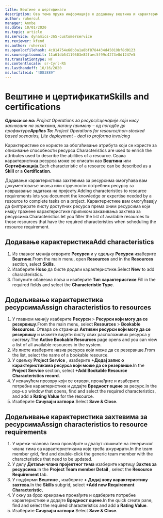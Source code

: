 ```yaml
---
title: Вештине и цертификати
description: Ова тема пружа информације о додавању вештина и карактеристика цертификовања ресурсима.
author: ruhercul
manager: Annbe
ms.date: 10/01/2020
ms.topic: article
ms.service: dynamics-365-customerservice
ms.reviewer: kfend
ms.author: ruhercul
ms.openlocfilehash: 4c814754e68b3a1a8bf8784434d45010bf8d0123
ms.sourcegitcommit: 11a61db54119503e82faec5f99c4273e8d1247e5
ms.translationtype: HT
ms.contentlocale: sr-Cyrl-RS
ms.lasthandoff: 10/16/2020
ms.locfileid: "4083889"
---
```

# <a name="skills-and-certifications"></a><span data-ttu-id="b8f24-103">Вештине и цертификати</span><span class="sxs-lookup"><span data-stu-id="b8f24-103">Skills and certifications</span></span>
<span data-ttu-id="b8f24-104">_**Односи се на:** Project Operations за ресурс/сценарије који нису засновани на залихама, лагану примену – од погодбе до профактуре_</span><span class="sxs-lookup"><span data-stu-id="b8f24-104">_**Applies To:** Project Operations for resource/non-stocked based scenarios, Lite deployment - deal to proforma invoicing_</span></span>

<span data-ttu-id="b8f24-105">Карактеристике се користе за обогаћивање атрибута који се користе за описивање способности ресурса.</span><span class="sxs-lookup"><span data-stu-id="b8f24-105">Characteristics are used to enrich the attributes used to describe the abilities of a resource.</span></span> <span data-ttu-id="b8f24-106">Свака карактеристика ресурса може се описати као **Вештина** или **Сертификација**.</span><span class="sxs-lookup"><span data-stu-id="b8f24-106">Each characteristic of a resource can be described as a **Skill** or a **Certification**.</span></span>

<span data-ttu-id="b8f24-107">Додавање карактеристика захтевима за ресурсима омогућава вам документовање знања или стручности потребних ресурсу за извршавање задатака на пројекту.</span><span class="sxs-lookup"><span data-stu-id="b8f24-107">Adding characteristics to resource requirements lets you document the knowledge or expertise needed by a resource to complete tasks on a project.</span></span> <span data-ttu-id="b8f24-108">Карактеристике вам омогућавају да филтрирате листу доступних ресурса према оним ресурсима који имају тражене карактеристике приликом заказивања захтева за ресурсима.</span><span class="sxs-lookup"><span data-stu-id="b8f24-108">Characteristics let you filter the list of available resources to those resources that have the required characteristics when scheduling the resource requirement.</span></span>

## <a name="add-characteristics"></a><span data-ttu-id="b8f24-109">Додавање карактеристика</span><span class="sxs-lookup"><span data-stu-id="b8f24-109">Add characteristics</span></span>

1. <span data-ttu-id="b8f24-110">Из главног менија отворите **Ресурси** и у одељку **Ресурси** изаберите **Вештине**.</span><span class="sxs-lookup"><span data-stu-id="b8f24-110">From the main menu, open **Resources** and in the **Resources** section, select **Skills**.</span></span>
2. <span data-ttu-id="b8f24-111">Изаберите **Ново** да бисте додали карактеристике.</span><span class="sxs-lookup"><span data-stu-id="b8f24-111">Select **New** to add characteristics.</span></span>
3. <span data-ttu-id="b8f24-112">Попуните обавезна поља и изаберите **Тип карактеристике**.</span><span class="sxs-lookup"><span data-stu-id="b8f24-112">Fill in the required fields and select the **Characteristic Type**.</span></span>

## <a name="assign-characteristics-to-resources"></a><span data-ttu-id="b8f24-113">Додељивање карактеристика ресурсима</span><span class="sxs-lookup"><span data-stu-id="b8f24-113">Assign characteristics to resources</span></span>

1. <span data-ttu-id="b8f24-114">У главном менију изаберите **Ресурси** > **Ресурси који могу да се резервишу**.</span><span class="sxs-lookup"><span data-stu-id="b8f24-114">From the main menu, select **Resources** > **Bookable Resources**.</span></span> <span data-ttu-id="b8f24-115">Отвара се страница **Активни ресурси који могу да се резервишу** и можете видети листу свих расположивих ресурса у систему.</span><span class="sxs-lookup"><span data-stu-id="b8f24-115">The **Active Bookable Resources** page opens and you can view a list of all available resources in the system.</span></span>
2. <span data-ttu-id="b8f24-116">Из листе изаберите назив ресурса који може да се резервише.</span><span class="sxs-lookup"><span data-stu-id="b8f24-116">From the list, select the name of a bookable resource.</span></span>
3. <span data-ttu-id="b8f24-117">У одељку **Project Service** , изаберите **+Додај запис о карактеристикама ресурса који може да се резервише**.</span><span class="sxs-lookup"><span data-stu-id="b8f24-117">In the **Project Service** section, select **+Add Bookable Resource Characteristics record**.</span></span>
4. <span data-ttu-id="b8f24-118">У искачућем прозору који се отвори, пронађите и изаберите потребне карактеристике и додајте **Вредност оцене** за ресурс.</span><span class="sxs-lookup"><span data-stu-id="b8f24-118">In the pop-up window that opens, find and select the required characteristics, and add a **Rating Value** for the resource.</span></span>
5. <span data-ttu-id="b8f24-119">Изаберите **Сачувај и затвори**.</span><span class="sxs-lookup"><span data-stu-id="b8f24-119">Select **Save & Close**.</span></span>

## <a name="assign-characteristics-to-resource-requirements"></a><span data-ttu-id="b8f24-120">Додељивање карактеристика захтевима за ресурсима</span><span class="sxs-lookup"><span data-stu-id="b8f24-120">Assign characteristics to resource requirements</span></span>

1. <span data-ttu-id="b8f24-121">У мрежи чланова тима пронађите и двапут кликните на генеричког члана тима са карактеристикама које треба ажурирати.</span><span class="sxs-lookup"><span data-stu-id="b8f24-121">In the team member grid, find and double-click the generic team member with the characteristics that need to be updated.</span></span>
2. <span data-ttu-id="b8f24-122">У делу **Детаљи члана пројектног тима** изаберите картицу **Захтев за ресурсима**.</span><span class="sxs-lookup"><span data-stu-id="b8f24-122">In the **Project Team member Detail** , select the **Resource Requirement** tab.</span></span>
3. <span data-ttu-id="b8f24-123">У подформи **Вештине** , изаберите **+ Додај нову карактеристику захтева.**</span><span class="sxs-lookup"><span data-stu-id="b8f24-123">In the **Skills** subgrid, select **+Add new Requirement Characteristic.**</span></span>
4. <span data-ttu-id="b8f24-124">У окну за брзо креирање пронађите и одаберите потребне карактеристике и додајте **Вредност оцене**.</span><span class="sxs-lookup"><span data-stu-id="b8f24-124">In the quick create pane, find and select the required characteristics and add a **Rating Value**.</span></span>
5. <span data-ttu-id="b8f24-125">Изаберите **Сачувај и затвори**.</span><span class="sxs-lookup"><span data-stu-id="b8f24-125">Select **Save & Close**.</span></span>